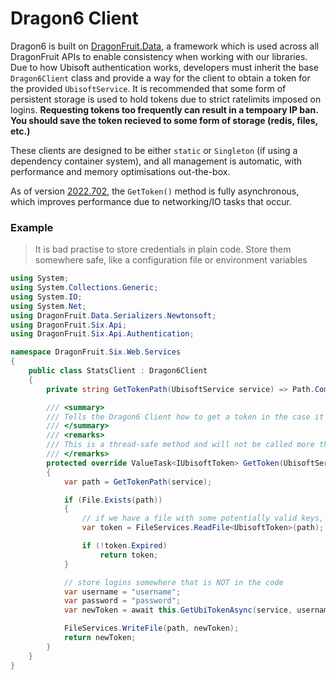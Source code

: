 # Dragon6 Client
Dragon6 is built on [DragonFruit.Data](https://github.com/dragonfruitnetwork/dragonfruit-common), a framework which is used across all DragonFruit APIs to enable consistency when working with our libraries.
Due to how Ubisoft authentication works, developers must inherit the base `Dragon6Client` class and provide a way for the client to obtain a token for the provided `UbisoftService`.
It is recommended that some form of persistent storage is used to hold tokens due to strict ratelimits imposed on logins.
**Requesting tokens too frequently can result in a tempoary IP ban. You should save the token recieved to some form of storage (redis, files, etc.)**

These clients are designed to be either `static` or `Singleton` (if using a dependency container system), and all management is automatic, with performance and memory optimisations out-the-box.

As of version [2022.702](https://github.com/dragonfruitnetwork/dragon6-api/releases/tag/2022.702), the `GetToken()` method is fully asynchronous, which improves performance due to networking/IO tasks that occur.

### Example
> It is bad practise to store credentials in plain code. Store them somewhere safe, like a configuration file or environment variables

```cs
using System;
using System.Collections.Generic;
using System.IO;
using System.Net;
using DragonFruit.Data.Serializers.Newtonsoft;
using DragonFruit.Six.Api;
using DragonFruit.Six.Api.Authentication;

namespace DragonFruit.Six.Web.Services
{
    public class StatsClient : Dragon6Client
    {
        private string GetTokenPath(UbisoftService service) => Path.Combine(Path.GetTempPath(), $"ubi-{service.ToString().ToLowerInvariant()}.token")

        /// <summary>
        /// Tells the Dragon6 Client how to get a token in the case it's restarted or expired
        /// </summary>
        /// <remarks>
        /// This is a thread-safe method and will not be called more than once at a time, regardless of how many requests the client receives.
        /// </remarks>
        protected override ValueTask<IUbisoftToken> GetToken(UbisoftService service, string sessionId)
        {
            var path = GetTokenPath(service);

            if (File.Exists(path))
            {
                // if we have a file with some potentially valid keys, try that first
                var token = FileServices.ReadFile<UbisoftToken>(path);

                if (!token.Expired)
                    return token;
            }

            // store logins somewhere that is NOT in the code
            var username = "username";
            var password = "password";
            var newToken = await this.GetUbiTokenAsync(service, username, password).ConfigureAwait(false);

            FileServices.WriteFile(path, newToken);
            return newToken;
        }
    }
}
```
